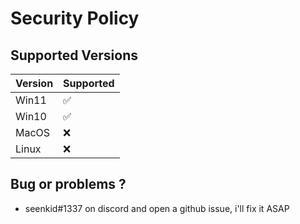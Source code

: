 # Security Policy

## Supported Versions

| Version | Supported          |
| ------- | ------------------ |
| Win11   | :white_check_mark: |
| Win10   | :white_check_mark: |
| MacOS   | :x:                |
| Linux   | :x:                |

## Bug or problems ? 
- seenkid#1337 on discord and open a github issue, i'll fix it ASAP
